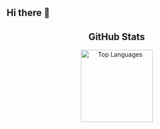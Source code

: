 ## Hi there 👋

<section>
  <h2 align="center">GitHub Stats</h2>
  <p align="center">
    <img height="165px" alt="Top Languages" src="https://github-readme-stats.vercel.app/api/top-langs/?username=ema-12-martins&layout=compact&theme=transparent&langs_count=8&hide=Makefile,Cmake,jupyter%20notebook,Html,Pug,Dockerfile">
  </p>
</section>
